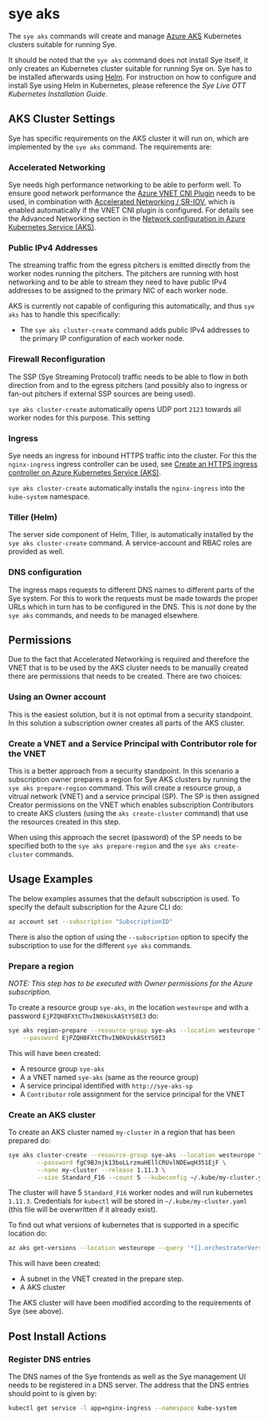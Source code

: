 # sye aks

The `sye aks` commands will create and manage [Azure AKS](https://docs.microsoft.com/en-us/azure/aks/) Kubernetes clusters suitable for running Sye.

It should be noted that the `sye aks` command does not install Sye itself, it only creates an Kubernetes cluster suitable for running Sye on. Sye has to be installed afterwards using [Helm](https://www.helm.sh/). For instruction on how to configure and install Sye using Helm in Kubernetes, please reference the _Sye Live OTT Kubernetes Installation Guide_. 

## AKS Cluster Settings

Sye has specific requirements on the AKS cluster it will run on, which are implemented by the `sye aks` command. The requirements are:

### Accelerated Networking

Sye needs high performance networking to be able to perform well. To ensure good network performance the [Azure VNET CNI Plugin](https://github.com/Azure/azure-container-networking/blob/master/docs/cni.md) needs to be used, in combination with [Accelerated Networking / SR-IOV](https://docs.microsoft.com/en-us/azure/virtual-network/create-vm-accelerated-networking-cli), which is enabled automatically if the VNET CNI plugin is configured. For details see the Advanced Networking section in the [Network configuration in Azure Kubernetes Service (AKS)](https://docs.microsoft.com/en-us/azure/aks/networking-overview?view=azure-cli-latest).

### Public IPv4 Addresses

The streaming traffic from the egress pitchers is emitted directly from the worker nodes running the pitchers. The pitchers are running with host networking and to be able to stream they need to have public IPv4 addresses to be assigned to the primary NIC of each worker node.

AKS is currently not capable of configuring this automatically, and thus `sye aks` has to handle this specifically:

* The `sye aks cluster-create` command adds public IPv4 addresses to the primary IP configuration of each worker node.

### Firewall Reconfiguration

The SSP (Sye Streaming Protocol) traffic needs to be able to flow in both direction from and to the egress pitchers (and possibly also to ingress or fan-out pitchers if external SSP sources are being used).

`sye aks cluster-create` automatically opens UDP port `2123` towards all worker nodes for this purpose. This setting 

### Ingress

Sye needs an ingress for inbound HTTPS traffic into the cluster. For this the `nginx-ingress` ingress controller can be used, see [Create an HTTPS ingress controller on Azure Kubernetes Service (AKS)](https://docs.microsoft.com/en-us/azure/aks/ingress-tls).

`sye aks cluster-create` automatically installs the `nginx-ingress` into the `kube-system` namespace.

### Tiller (Helm)

The server side component of Helm, Tiller, is automatically installed by the `sye aks cluster-create` command. A service-account and RBAC roles are provided as well.

### DNS configuration

The ingress maps requests to different DNS names to different parts of the Sye system. For this to work the requests must be made towards the proper URLs which in turn has to be configured in the DNS. This is _not_ done by the `sye aks` commands, and needs to be managed elsewhere.

## Permissions

Due to the fact that Accelerated Networking is required and therefore the VNET that is to be used by the AKS cluster needs to be manually created there are permissions that needs to be created. There are two choices:

### Using an Owner account

This is the easiest solution, but it is not optimal from a security standpoint. In this solution a subscription owner creates all parts of the AKS cluster.

### Create a VNET and a Service Principal with Contributor role for the VNET

This is a better approach from a security standpoint. In this scenario a subscription owner prepares a region for Sye AKS clusters by running the `sye aks prepare-region` command. This will create a resource group, a vitrual network (VNET) and a service principal (SP). The SP is then assigned Creator permissions on the VNET which enables subscription Contributors to create AKS clusters (using the `aks create-cluster` command) that use the resources created in this step.

When using this approach the secret (password) of the SP needs to be specified both to the `sye aks prepare-region` and the `sye aks create-cluster` commands.

## Usage Examples

The below examples assumes that the default subscription is used. To specify the default subscription for the Azure CLI do:

```bash
az account set --subscription "SubscriptionID"
```

There is also the option of using the `--subscription` option to specify the subscription to use for the different `sye aks` commands.

### Prepare a region

_NOTE: This step has to be executed with Owner permissions for the Azure subscription._

To create a resource group `sye-aks`, in the location `westeurope` and with a password `EjPZQH8FXtCThvIN0kUskAStYS0I3` do:

```bash
sye aks region-prepare --resource-group sye-aks --location westeurope \
    --password EjPZQH8FXtCThvIN0kUskAStYS0I3
```

This will have been created:

* A resource group `sye-aks`
* A a VNET named `sye-aks` (same as the reource group)
* A service principal identified with `http://sye-aks-sp`
* A `Contributor` role assignment for the service principal for the VNET

### Create an AKS cluster

To create an AKS cluster named `my-cluster` in a region that has been prepared do:

```bash
sye aks cluster-create --resource-group sye-aks --location westeurope \
		--password fgC9BJnjk13boLLrzmuHEllCRUvlNDEwqH351EjF \
		--name my-cluster --release 1.11.3 \
		--size Standard_F16 --count 5 --kubeconfig ~/.kube/my-cluster.yaml
```

The cluster will have 5 `Standard_F16` worker nodes and will run kubernetes `1.11.3`. Credentials for `kubectl`
will be stored in `~/.kube/my-cluster.yaml` (this file will be overwritten if it already exist).

To find out what versions of kubernetes that is supported in a specific location do:

```bash
az aks get-versions --location westeurope --query '*[].orchestratorVersion' -o tsv
```

This will have been created:

* A subnet in the VNET created in the prepare step.
* A AKS cluster

The AKS cluster will have been modified according to the requirements of Sye (see above).

## Post Install Actions

### Register DNS entries

The DNS names of the Sye frontends as well as the Sye management UI needs to be registered in a DNS server. The address that the DNS entries should point to is given by:

```bash
kubectl get service -l app=nginx-ingress --namespace kube-system
```
